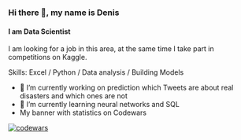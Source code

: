 ### Hi there 👋, my name is Denis
#### I am Data Scientist

I am looking for a job in this area, at the same time I take part in competitions on Kaggle.

Skills: Excel / Python / Data analysis / Building Models

- 🔭 I’m currently working on prediction which Tweets are about real disasters and which ones are not 
- 🌱 I’m currently learning neural networks and SQL
- My banner with statistics on Codewars

[![codewars](https://www.codewars.com/users/Duys8/24/badges/large)](https://www.codewars.com/users/Duys8/24)


